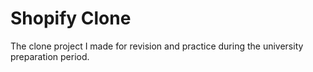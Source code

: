 
# Shopify Clone
The clone project I made for revision and practice during the university preparation period.


